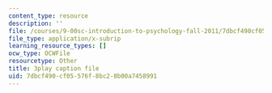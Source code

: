 ```yaml
---
content_type: resource
description: ''
file: /courses/9-00sc-introduction-to-psychology-fall-2011/7dbcf490cf05576f8bc28b00a7458991_QvK6YdFKMY8.vtt
file_type: application/x-subrip
learning_resource_types: []
ocw_type: OCWFile
resourcetype: Other
title: 3play caption file
uid: 7dbcf490-cf05-576f-8bc2-8b00a7458991
---
```

